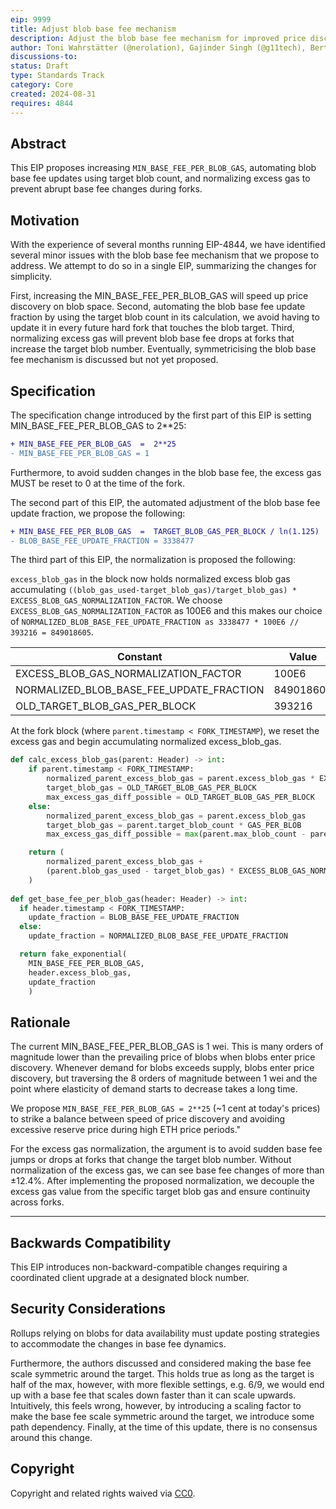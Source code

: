 ```yaml
---
eip: 9999
title: Adjust blob base fee mechanism
description: Adjust the blob base fee mechanism for improved price discovery and normalization across forks
author: Toni Wahrstätter (@nerolation), Gajinder Singh (@g11tech), Bert (@bkellerman), Max Resnick (@MaxResnick), Ansgar Dietrichs (@adietrichs), Barnabé Monnot <barnabe.monnot@ethereum.org>
discussions-to: 
status: Draft
type: Standards Track
category: Core
created: 2024-08-31
requires: 4844
---
```


## Abstract

This EIP proposes increasing `MIN_BASE_FEE_PER_BLOB_GAS`, automating blob base fee updates using target blob count, and normalizing excess gas to prevent abrupt base fee changes during forks.

## Motivation

With the experience of several months running EIP-4844, we have identified several minor issues with the blob base fee mechanism that we propose to address. We attempt to do so in a single EIP, summarizing the changes for simplicity.

First, increasing the MIN_BASE_FEE_PER_BLOB_GAS will speed up price discovery on blob space. Second, automating the blob base fee update fraction by using the target blob count in its calculation, we avoid having to update it in every future hard fork that touches the blob target. Third, normalizing excess gas will prevent blob base fee drops at forks that increase the target blob number. Eventually, symmetricising the blob base fee mechanism is discussed but not yet proposed.

## Specification

The specification change introduced by the first part of this EIP is setting MIN_BASE_FEE_PER_BLOB_GAS to 2**25:

```diff
+ MIN_BASE_FEE_PER_BLOB_GAS  =  2**25
- MIN_BASE_FEE_PER_BLOB_GAS = 1
```

Furthermore, to avoid sudden changes in the blob base fee, the excess gas MUST be reset to 0 at the time of the fork.

The second part of this EIP, the automated adjustment of the blob base fee update fraction, we propose the following:

```diff
+ MIN_BASE_FEE_PER_BLOB_GAS  =  TARGET_BLOB_GAS_PER_BLOCK / ln(1.125)
- BLOB_BASE_FEE_UPDATE_FRACTION = 3338477
```

The third part of this EIP, the normalization is proposed the following:

`excess_blob_gas` in the block now holds normalized excess blob gas accumulating `((blob_gas_used-target_blob_gas)/target_blob_gas) * EXCESS_BLOB_GAS_NORMALIZATION_FACTOR`. We choose `EXCESS_BLOB_GAS_NORMALIZATION_FACTOR` as 100E6 and this makes our choice of `NORMALIZED_BLOB_BASE_FEE_UPDATE_FRACTION as 3338477 * 100E6 // 393216 = 849018605`.

| Constant                              | Value      |
|---------------------------------------|------------|
| EXCESS_BLOB_GAS_NORMALIZATION_FACTOR  | 100E6      |
| NORMALIZED_BLOB_BASE_FEE_UPDATE_FRACTION | 849018605 |
| OLD_TARGET_BLOB_GAS_PER_BLOCK         | 393216     |


At the fork block (where `parent.timestamp < FORK_TIMESTAMP`), we reset the excess gas and begin accumulating normalized excess_blob_gas.

```python
def calc_excess_blob_gas(parent: Header) -> int:
    if parent.timestamp < FORK_TIMESTAMP:
        normalized_parent_excess_blob_gas = parent.excess_blob_gas * EXCESS_BLOB_GAS_NORMALIZATION_FACTOR // OLD_TARGET_BLOB_GAS_PER_BLOCK
        target_blob_gas = OLD_TARGET_BLOB_GAS_PER_BLOCK
        max_excess_gas_diff_possible = OLD_TARGET_BLOB_GAS_PER_BLOCK
    else:
        normalized_parent_excess_blob_gas = parent.excess_blob_gas
        target_blob_gas = parent.target_blob_count * GAS_PER_BLOB
        max_excess_gas_diff_possible = max(parent.max_blob_count - parent.target_blob_count, parent.target_blob_count) * GAS_PER_BLOB

    return (
        normalized_parent_excess_blob_gas +
        (parent.blob_gas_used - target_blob_gas) * EXCESS_BLOB_GAS_NORMALIZATION_FACTOR // max_excess_gas_diff_possible
    )
    
def get_base_fee_per_blob_gas(header: Header) -> int:
  if header.timestamp < FORK_TIMESTAMP:
    update_fraction = BLOB_BASE_FEE_UPDATE_FRACTION
  else:
    update_fraction = NORMALIZED_BLOB_BASE_FEE_UPDATE_FRACTION

  return fake_exponential(
    MIN_BASE_FEE_PER_BLOB_GAS,
    header.excess_blob_gas,
    update_fraction
    )
```

## Rationale

The current MIN_BASE_FEE_PER_BLOB_GAS is 1 wei. This is many orders of magnitude lower than the prevailing price of blobs when blobs enter price discovery. Whenever demand for blobs exceeds supply, blobs enter price discovery, but traversing the 8 orders of magnitude between 1 wei and the point where elasticity of demand starts to decrease takes a long time.


We propose `MIN_BASE_FEE_PER_BLOB_GAS = 2**25` (~1 cent at today's prices) to strike a balance between speed of price discovery and avoiding excessive reserve price during high ETH price periods."

For the excess gas normalization, the argument is to avoid sudden base fee jumps or drops at forks that change the target blob number. Without normalization of the excess gas, we can see base fee changes of more than $\pm 12.4\%$. After implementing the proposed normalization, we decouple the excess gas value from the specific target blob gas and ensure continuity across forks.


---


## Backwards Compatibility

This EIP introduces non-backward-compatible changes requiring a coordinated client upgrade at a designated block number.

## Security Considerations

Rollups relying on blobs for data availability must update posting strategies to accommodate the changes in base fee dynamics.

Furthermore, the authors discussed and considered making the base fee scale symmetric around the target. This holds true as long as the target is half of the max, however, with more flexible settings, e.g. 6/9, we would end up with a base fee that scales down faster than it can scale upwards. Intuitively, this feels wrong, however, by introducing a scaling factor to make the base fee scale symmetric around the target, we introduce some path dependency. Finally, at the time of this update, there is no consensus around this change.

## Copyright

Copyright and related rights waived via [CC0](../LICENSE.md).
